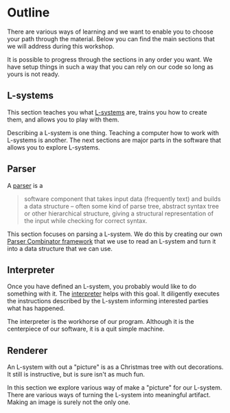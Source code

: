 # Outline
There are various ways of learning and we want to enable you to choose your path
through the material. Below you can find the main sections that we will address
during this workshop.

It is possible to progress through the sections in any order you want. We have
setup things in such a way that you can rely on our code so long as yours is not
ready.

## L-systems
This section teaches you what [L-systems][l-system] are, trains you how to
create them, and allows you to play with them.

Describing a L-system is one thing. Teaching a computer how to work with
L-systems is another. The next sections are major parts in the software that
allows you to explore L-systems.

## Parser
A [parser][] is a

> software component that takes input data (frequently text) and builds a data
> structure – often some kind of parse tree, abstract syntax tree or other
> hierarchical structure, giving a structural representation of the input while
> checking for correct syntax. 

This section focuses on parsing a L-system. We do this by creating our own
[Parser Combinator framework][parser combinator] that we use to read an L-system
and turn it into a data structure that we can use.

## Interpreter
Once you have defined an L-system, you probably would like to do something with
it. The [interpreter][] helps with this goal. It diligently executes the
instructions described by the L-system informing interested parties what has
happened.

The interpreter is the workhorse of our program. Although it is the centerpiece
of our software, it is a quit simple machine.

## Renderer
An L-system with out a "picture" is as a Christmas tree with out decorations. It
still is instructive, but is sure isn't as much fun.

In this section we explore various way of make a "picture" for our L-system.
There are various ways of turning the L-system into meaningful artifact. Making
an image is surely not the only one.


[l-system]: https://en.wikipedia.org/wiki/L-system
[parser]: https://en.wikipedia.org/wiki/Parsing
[parser combinator]: https://en.wikipedia.org/wiki/Parser_combinator
[interpreter]: https://en.wikipedia.org/wiki/Interpreter_(computing)
